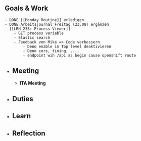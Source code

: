 ## Goals & Work
	- DONE [[Monday Routine]] erledigen
	- DONE Arbeitsjournal Freitag (23.08) ergänzen
	- [[LRN-235: Process Viewer]]
		- GET process variable
		- Elastic search
		- Feedback von Mike => Code verbessern
			- Deno enable im Top level deaktivieren
			- Deno cors, timing, ....
			- endpoint wih /api as begin cause openshift route
- ## Meeting
	- **ITA Meeting**
- ## Duties
- ## Learn
- ## Reflection